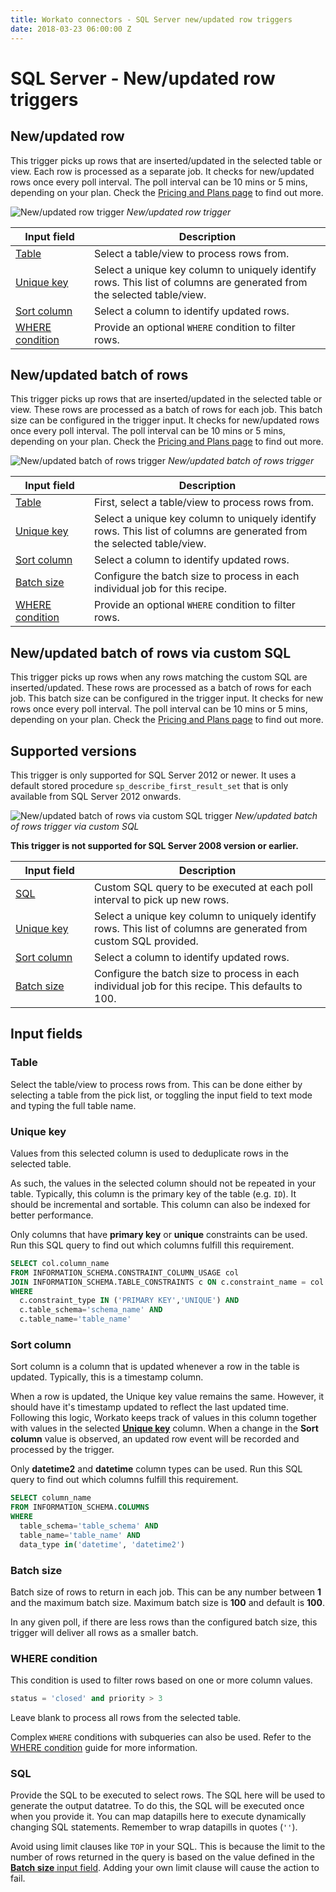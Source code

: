 ```yaml
---
title: Workato connectors - SQL Server new/updated row triggers
date: 2018-03-23 06:00:00 Z
---
```


# SQL Server - New/updated row triggers

## New/updated row
This trigger picks up rows that are inserted/updated in the selected table or view. Each row is processed as a separate job. It checks for new/updated rows once every poll interval. The poll interval can be 10 mins or 5 mins, depending on your plan. Check the [Pricing and Plans page](https://www.workato.com/pricing?audience=general) to find out more.

![New/updated row trigger](/assets/images/mssql/new-updated-row-trigger.png)
*New/updated row trigger*

<table class="unchanged rich-diff-level-one">
  <thead>
    <tr>
        <th width='25%'>Input field</th>
        <th>Description</th>
    </tr>
  </thead>
  <tbody>
    <tr>
      <td><a href="#table">Table</a></td>
      <td>
        Select a table/view to process rows from.
      </td>
    </tr>
    <tr>
      <td><a href="#unique-key">Unique key</a></td>
      <td>
        Select a unique key column to uniquely identify rows. This list of columns are generated from the selected table/view.
      </td>
    </tr>
    <tr>
      <td><a href="#sort-column">Sort column</a></td>
      <td>
        Select a column to identify updated rows.
      </td>
    </tr>
    <tr>
      <td><a href="#where-condition">WHERE condition</a></td>
      <td>
        Provide an optional <code>WHERE</code> condition to filter rows.
      </td>
    </tr>
  </tbody>
</table>

## New/updated batch of rows
This trigger picks up rows that are inserted/updated in the selected table or view. These rows are processed as a batch of rows for each job. This batch size can be configured in the trigger input. It checks for new/updated rows once every poll interval. The poll interval can be 10 mins or 5 mins, depending on your plan. Check the [Pricing and Plans page](https://www.workato.com/pricing?audience=general) to find out more.

![New/updated batch of rows trigger](/assets/images/mssql/new-updated-batch-of-rows-trigger.png)
*New/updated batch of rows trigger*

<table class="unchanged rich-diff-level-one">
  <thead>
    <tr>
        <th width='25%'>Input field</th>
        <th>Description</th>
    </tr>
  </thead>
  <tbody>
    <tr>
      <td><a href="#table">Table</a></td>
      <td>
        First, select a table/view to process rows from.
      </td>
    </tr>
    <tr>
      <td><a href="#unique-key">Unique key</a></td>
      <td>
        Select a unique key column to uniquely identify rows. This list of columns are generated from the selected table/view.
      </td>
    </tr>
    <tr>
      <td><a href="#sort-column">Sort column</a></td>
      <td>
        Select a column to identify updated rows.
      </td>
    </tr>
    <tr>
      <td><a href="#batch-size">Batch size</a></td>
      <td>
        Configure the batch size to process in each individual job for this recipe.
      </td>
    </tr>
    <tr>
      <td><a href="#where-condition">WHERE condition</a></td>
      <td>
        Provide an optional <code>WHERE</code> condition to filter rows.
      </td>
    </tr>
  </tbody>
</table>

## New/updated batch of rows via custom SQL
This trigger picks up rows when any rows matching the custom SQL are inserted/updated. These rows are processed as a batch of rows for each job. This batch size can be configured in the trigger input. It checks for new rows once every poll interval. The poll interval can be 10 mins or 5 mins, depending on your plan. Check the [Pricing and Plans page](https://www.workato.com/pricing?audience=general) to find out more.

## Supported versions
This trigger is only supported for SQL Server 2012 or newer. It uses a default stored procedure `sp_describe_first_result_set` that is only available from SQL Server 2012 onwards.

![New/updated batch of rows via custom SQL trigger](/assets/images/mssql/new-updated-batch-of-rows-via-custom-sql-trigger.png)
*New/updated batch of rows trigger via custom SQL*

**This trigger is not supported for SQL Server 2008 version or earlier.**

<table class="unchanged rich-diff-level-one">
  <thead>
    <tr>
        <th width='25%'>Input field</th>
        <th>Description</th>
    </tr>
  </thead>
  <tbody>
    <tr>
      <td><a href="#sql">SQL</a></td>
      <td>
        Custom SQL query to be executed at each poll interval to pick up new rows.
      </td>
    </tr>
    <tr>
      <td><a href="#unique-key">Unique key</a></td>
      <td>
        Select a unique key column to uniquely identify rows. This list of columns are generated from custom SQL provided.
      </td>
    </tr>
    <tr>
      <td><a href="#sort-column">Sort column</a></td>
      <td>
        Select a column to identify updated rows.
      </td>
    </tr>
    <tr>
      <td><a href="#batch-size">Batch size</a></td>
      <td>
        Configure the batch size to process in each individual job for this recipe. This defaults to 100.
      </td>
    </tr>
  </tbody>
</table>

## Input fields

### Table
Select the table/view to process rows from. This can be done either by selecting a table from the pick list, or toggling the input field to text mode and typing the full table name.

### Unique key
Values from this selected column is used to deduplicate rows in the selected table.

As such, the values in the selected column should not be repeated in your table. Typically, this column is the primary key of the table (e.g. `ID`). It should be incremental and sortable. This column can also be indexed for better performance.

Only columns that have **primary key** or **unique** constraints can be used. Run this SQL query to find out which columns fulfill this requirement.

```sql
SELECT col.column_name
FROM INFORMATION_SCHEMA.CONSTRAINT_COLUMN_USAGE col
JOIN INFORMATION_SCHEMA.TABLE_CONSTRAINTS c ON c.constraint_name = col.constraint_name
WHERE
  c.constraint_type IN ('PRIMARY KEY','UNIQUE') AND
  c.table_schema='schema_name' AND
  c.table_name='table_name'
```

### Sort column
Sort column is a column that is updated whenever a row in the table is updated. Typically, this is a timestamp column.

When a row is updated, the Unique key value remains the same. However, it should have it's timestamp updated to reflect the last updated time. Following this logic, Workato keeps track of values in this column together with values in the selected [**Unique key**](#unique-key) column. When a change in the **Sort column** value is observed, an updated row event will be recorded and processed by the trigger.

Only **datetime2** and **datetime** column types can be used. Run this SQL query to find out which columns fulfill this requirement.

```sql
SELECT column_name
FROM INFORMATION_SCHEMA.COLUMNS
WHERE
  table_schema='table_schema' AND
  table_name='table_name' AND
  data_type in('datetime', 'datetime2')
```

### Batch size
Batch size of rows to return in each job. This can be any number between **1** and the maximum batch size. Maximum batch size is **100** and default is **100**.

In any given poll, if there are less rows than the configured batch size, this trigger will deliver all rows as a smaller batch.

### WHERE condition
This condition is used to filter rows based on one or more column values.

```sql
status = 'closed' and priority > 3
```

Leave blank to process all rows from the selected table.

Complex `WHERE` conditions with subqueries can also be used. Refer to the [WHERE condition](/connectors/mssql.md#where-condition) guide for more information.

### SQL
Provide the SQL to be executed to select rows. The SQL here will be used to generate the output datatree. To do this, the SQL will be executed once when you provide it. You can map datapills here to execute dynamically changing SQL statements. Remember to wrap datapills in quotes (`''`).

Avoid using limit clauses like `TOP` in your SQL. This is because the limit to the number of rows returned in the query is based on the value defined in the [**Batch size** input field](#batch-size). Adding your own limit clause will cause the action to fail.

